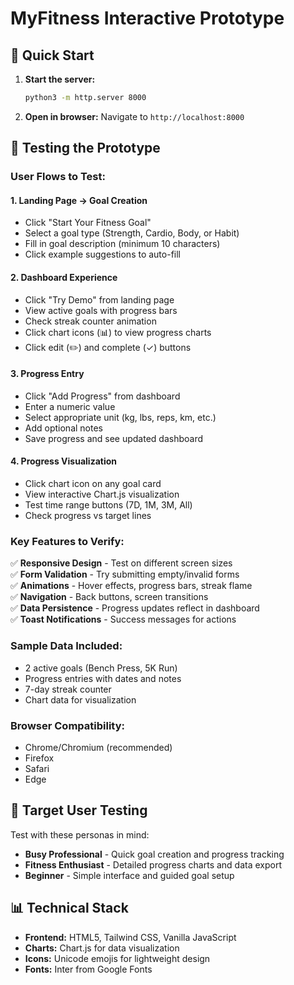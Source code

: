 # MyFitness Interactive Prototype

## 🚀 Quick Start

1. **Start the server:**
   ```bash
   python3 -m http.server 8000
   ```

2. **Open in browser:**
   Navigate to `http://localhost:8000`

## 📱 Testing the Prototype

### **User Flows to Test:**

#### 1. **Landing Page → Goal Creation**
- Click "Start Your Fitness Goal" 
- Select a goal type (Strength, Cardio, Body, or Habit)
- Fill in goal description (minimum 10 characters)
- Click example suggestions to auto-fill

#### 2. **Dashboard Experience**
- Click "Try Demo" from landing page
- View active goals with progress bars
- Check streak counter animation
- Click chart icons (📊) to view progress charts
- Click edit (✏️) and complete (✓) buttons

#### 3. **Progress Entry**
- Click "Add Progress" from dashboard
- Enter a numeric value
- Select appropriate unit (kg, lbs, reps, km, etc.)
- Add optional notes
- Save progress and see updated dashboard

#### 4. **Progress Visualization**
- Click chart icon on any goal card
- View interactive Chart.js visualization
- Test time range buttons (7D, 1M, 3M, All)
- Check progress vs target lines

### **Key Features to Verify:**

✅ **Responsive Design** - Test on different screen sizes  
✅ **Form Validation** - Try submitting empty/invalid forms  
✅ **Animations** - Hover effects, progress bars, streak flame  
✅ **Navigation** - Back buttons, screen transitions  
✅ **Data Persistence** - Progress updates reflect in dashboard  
✅ **Toast Notifications** - Success messages for actions  

### **Sample Data Included:**
- 2 active goals (Bench Press, 5K Run)
- Progress entries with dates and notes
- 7-day streak counter
- Chart data for visualization

### **Browser Compatibility:**
- Chrome/Chromium (recommended)
- Firefox
- Safari
- Edge

## 🎯 Target User Testing

Test with these personas in mind:
- **Busy Professional** - Quick goal creation and progress tracking
- **Fitness Enthusiast** - Detailed progress charts and data export
- **Beginner** - Simple interface and guided goal setup

## 📊 Technical Stack

- **Frontend:** HTML5, Tailwind CSS, Vanilla JavaScript
- **Charts:** Chart.js for data visualization
- **Icons:** Unicode emojis for lightweight design
- **Fonts:** Inter from Google Fonts